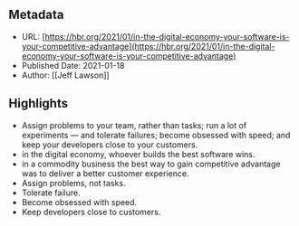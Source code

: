 ## Metadata
* URL: [https://hbr.org/2021/01/in-the-digital-economy-your-software-is-your-competitive-advantage](https://hbr.org/2021/01/in-the-digital-economy-your-software-is-your-competitive-advantage)
* Published Date: 2021-01-18
* Author: [[Jeff Lawson]]

## Highlights
* Assign problems to your team, rather than tasks; run a lot of experiments — and tolerate failures; become obsessed with speed; and keep your developers close to your customers.
* in the digital economy, whoever builds the best software wins.
* in a commodity business the best way to gain competitive advantage was to deliver a better customer experience.
* Assign problems, not tasks.
* Tolerate failure.
* Become obsessed with speed.
* Keep developers close to customers.